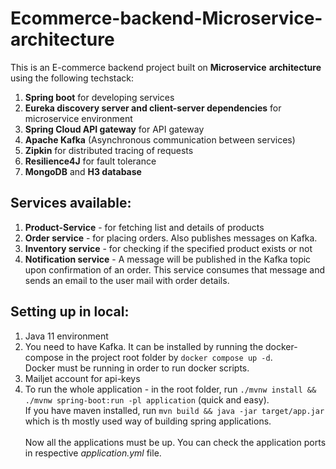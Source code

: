# Ecommerce-backend-Microservice-architecture
This is an E-commerce backend project built on **Microservice** **architecture** using the following techstack: 
1. **Spring boot** for developing services
2. **Eureka discovery server and client-server dependencies** for microservice environment
3. **Spring Cloud API gateway** for API gateway
4. **Apache Kafka** (Asynchronous communication between services)
5. **Zipkin** for distributed tracing of requests
6. **Resilience4J** for fault tolerance
7. **MongoDB** and **H3 database**

## Services available: 
1. **Product-Service** - for fetching list and details of products  
2. **Order service** - for placing orders. Also publishes messages on Kafka. 
3. **Inventory service** - for checking if the specified product exists or not
4. **Notification service** - A message will be published in the Kafka topic upon confirmation of an order. This service consumes that message and sends an email to the user mail with order details. 

## Setting up in local:
1. Java 11 environment
2. You need to have Kafka. It can be installed by running the docker-compose in the project root folder by `docker compose up -d`. </br>
   Docker must be running in order to run docker scripts.
3. Mailjet account for api-keys
4. To run the whole application - in the root folder, run `./mvnw install && ./mvnw spring-boot:run -pl application` (quick and easy). </br>
   If you have maven installed, run `mvn build && java -jar target/app.jar` which is th mostly used way of building spring applications. </br>
   </br>
   Now all the applications must be up. You can check the application ports in respective _application.yml_ file.
   



